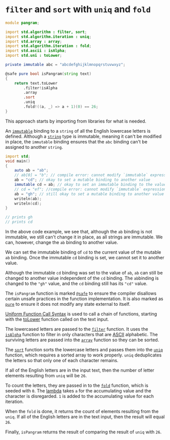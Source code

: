 # `filter` and `sort` with `uniq` and `fold`

```d
module pangram;

import std.algorithm : filter, sort;
import std.algorithm.iteration : uniq;
import std.array : array;
import std.algorithm.iteration : fold;
import std.ascii : isAlpha;
import std.uni : toLower;

private immutable abc = "abcdefghijklmnopqrstuvwxyz";

@safe pure bool isPangram(string text)
{
    return text.toLower
        .filter!isAlpha
        .array
        .sort
        .uniq
        .fold!((a, _) => a + 1)(0) == 26;
}
```

This approach starts by importing from libraries for what is needed.

An [`immutable`][immutable] binding to a `string` of all the English lowercase letters is defined.
Although a [`string`][string] type is immutable, meaning it can't be modified in place,
the `immutable` binding ensures that the `abc` binding can't be assigned to another `string`.

```d
import std;
void main()
{
    auto ab = "ab";
    // ab[0] = "b"; // compile error: cannot modify `immutable` expression `ab[0]`
    ab = "cd"; // okay to set a mutable binding to another value
    immutable cd = ab; // okay to set an immutable binding to the value of a mutable binding
    // cd = "ef"; //compile error: cannot modify `immutable` expression `cd`
    ab = "gh"; // still okay to set a mutable binding to another value
    writeln(ab);
    writeln(cd);
}

// prints gh
// prints cd
```

In the above code example, we see that, although the `ab` binding is not immutable, we still can't change it in place, as all strings are immutable.
We can, however, change the `ab` binding to another value.

We can set the immutable binding of `cd` to the current value of the mutable `ab` binding.
Once the immutable `cd` binding is set, we cannot set it to another value.

Although the immutable `cd` binding was set to the value of `ab`, `ab` can still be changed to another value independent of the `cd` binding.
The `ab`binding is changed to the `"gh"` value, and the `cd` binding still has its `"cd"` value.

The `isPangram` function is marked [`@safe`][safe] to ensure the compiler disallows certain unsafe practices in the function implementation.
It is also marked as [`pure`][pure] to ensure it does not modify any state external to itself.

[Uniform Function Call Syntax][ufcs] is used to call a chain of functions, starting with the [toLower][tolower] function called on the text input.

The lowercased letters are passed to the [`filter`][filter] function.
It uses the [`isAlpha`][isalpha] function to filter in only characters that are [ASCII][ascii] alphabetic.
The surviving letters are passed into the [`array`][array] function so they can be sorted.

The [`sort`][sort] function sorts the lowercase letters and passes them into the [`uniq`][uniq] function, which requires a sorted array
to work properly.
`uniq` deduplicates the letters so that only one of each character remains.

If all of the English letters are in the input text, then the number of letter elements resulting from `uniq` will be `26`.

To count the letters, they are passed in to the [`fold`][fold] function, which is seeded with `0`.
The [lambda][lambda] takes `a` for the accumulating value and the character is disregarded. 
`1` is added to the accumulating value for each iteration.

When the `fold` is done, it returns the count of elements resulting from the `uniq`.
If all of the English letters are in the text input, then the result will equal `26`.

Finally, `isPangram` returns the result of comparing the result of `uniq` with `26`.

[immutable]: https://dlang.org/spec/const3.html#immutable_storage_class
[string]: https://dlang.org/phobos/std_string.html
[ufcs]: https://tour.dlang.org/tour/en/gems/uniform-function-call-syntax-ufcs
[filter]: https://dlang.org/phobos/std_algorithm_iteration.html#.filter
[ascii]: https://www.asciitable.com/
[array]: https://dlang.org/library/std/array/array.html
[uniq]: https://dlang.org/phobos/std_algorithm_iteration.html#uniq
[fold]: https://dlang.org/phobos/std_algorithm_iteration.html#fold
[sort]: https://dlang.org/phobos/std_algorithm_sorting.html#sort
[safe]: https://dlang.org/spec/function.html#function-safety
[pure]: https://dlang.org/spec/function.html#pure-functions
[isalpha]: https://dlang.org/phobos/std_ascii.html#isAlpha
[tolower]: https://dlang.org/phobos/std_uni.html#toLower
[lambda]: https://tour.dlang.org/tour/en/basics/delegates
